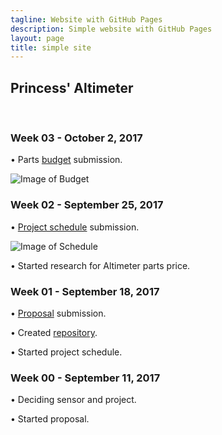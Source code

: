 ```yaml
---
tagline: Website with GitHub Pages
description: Simple website with GitHub Pages
layout: page
title: simple site
---
```


Princess' Altimeter
-------------------

 

### Week 03 - October 2, 2017

•	Parts [budget](https://github.com/princess97/Altimeter/blob/master/documentation/Budget.xlsx) submission.

![Image of Budget](https://github.com/princess97/Altimeter/blob/master/documentation/Budget.PNG)

### Week 02 - September 25, 2017

•	[Project schedule](https://github.com/princess97/Altimeter/blob/master/documentation/ProjectSchedule.mpp) submission.

![Image of Schedule](https://github.com/princess97/Altimeter/blob/master/documentation/ProjectSchedule.PNG)

•	Started research for Altimeter parts price.

### Week 01 - September 18, 2017

•	[Proposal](https://github.com/princess97/Altimeter/blob/master/documentation/ProposalContentPrincessRev02.pdf) submission.

•	Created [repository](https://github.com/princess97/Altimeter).

•	Started project schedule.

### Week 00 - September 11, 2017

•	Deciding sensor and project.

•	Started proposal.
